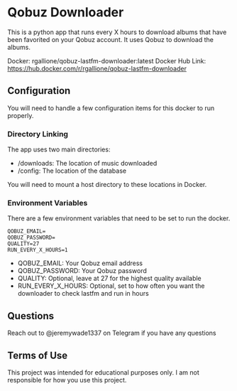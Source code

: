# Qobuz Downloader
This is a python app that runs every X hours to download albums that have been favorited on your Qobuz account.
It uses Qobuz to download the albums.

Docker: rgallione/qobuz-lastfm-downloader:latest
Docker Hub Link: https://hub.docker.com/r/rgallione/qobuz-lastfm-downloader

## Configuration
You will need to handle a few configuration items for this docker to run properly.

### Directory Linking
The app uses two main directories:
- /downloads: The location of music downloaded
- /config: The location of the database

You will need to mount a host directory to these locations in Docker. 

### Environment Variables
There are a few environment variables that need to be set to run the docker.
```
QOBUZ_EMAIL=
QOBUZ_PASSWORD=
QUALITY=27
RUN_EVERY_X_HOURS=1
```

- QOBUZ_EMAIL: Your Qobuz email address
- QOBUZ_PASSWORD: Your Qobuz password
- QUALITY: Optional, leave at 27 for the highest quality available
- RUN_EVERY_X_HOURS: Optional, set to how often you want the downloader to check lastfm and run in hours

## Questions
Reach out to @jeremywade1337 on Telegram if you have any questions 

## Terms of Use
This project was intended for educational purposes only. I am not responsible for how you use this project.
